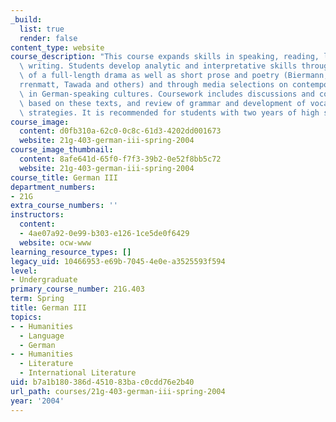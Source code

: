 ```yaml
---
_build:
  list: true
  render: false
content_type: website
course_description: "This course expands skills in speaking, reading, listening, and\
  \ writing. Students develop analytic and interpretative skills through the reading\
  \ of a full-length drama as well as short prose and poetry (Biermann, Brecht, D\xFC\
  rrenmatt, Tawada and others) and through media selections on contemporary issues\
  \ in German-speaking cultures. Coursework includes discussions and compositions\
  \ based on these texts, and review of grammar and development of vocabulary-building\
  \ strategies. It is recommended for students with two years of high school German.\n"
course_image:
  content: d0fb310a-62c0-0c8c-61d3-4202dd001673
  website: 21g-403-german-iii-spring-2004
course_image_thumbnail:
  content: 8afe641d-65f0-f7f3-39b2-0e52f8bb5c72
  website: 21g-403-german-iii-spring-2004
course_title: German III
department_numbers:
- 21G
extra_course_numbers: ''
instructors:
  content:
  - 4ae07a92-0e99-b303-e126-1ce5de0f6429
  website: ocw-www
learning_resource_types: []
legacy_uid: 10466953-e69b-7045-4e0e-a3525593f594
level:
- Undergraduate
primary_course_number: 21G.403
term: Spring
title: German III
topics:
- - Humanities
  - Language
  - German
- - Humanities
  - Literature
  - International Literature
uid: b7a1b180-386d-4510-83ba-c0cdd76e2b40
url_path: courses/21g-403-german-iii-spring-2004
year: '2004'
---
```

